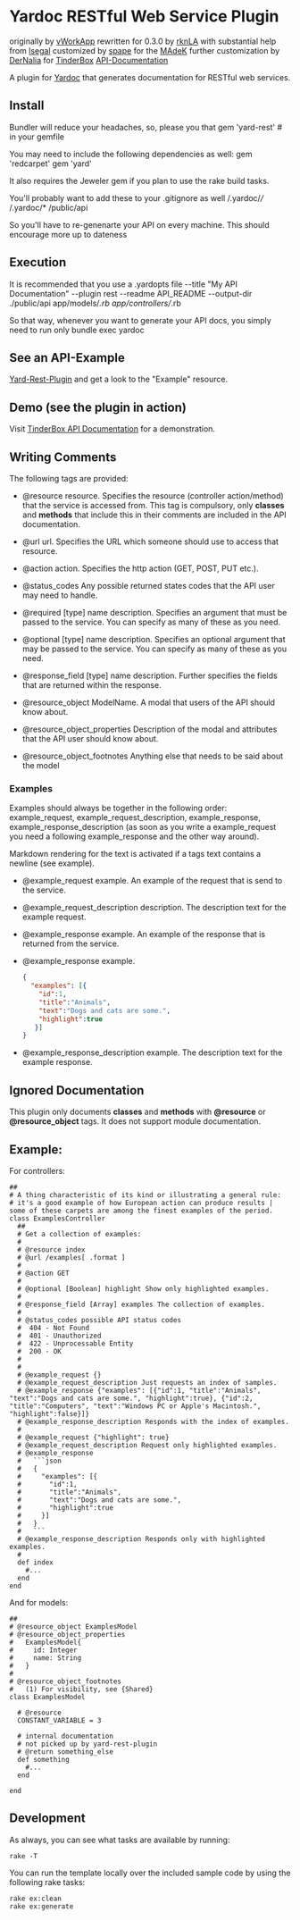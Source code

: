# Yardoc RESTful Web Service Plugin

originally by [vWorkApp](http://www.vworkapp.com)
rewritten for 0.3.0 by [rknLA](http://github.com/rknLA) with substantial help from [lsegal](http://gnuu.org/)
customized by [spape](http://github.com/spape) for the [MAdeK](http://github.com/zhdk/madek)
further customization by [DerNalia](http://github.com/DerNalia) for [TinderBox](http://gettinderbox.com)
[API-Documentation](http://medienarchiv.zhdk.ch/api)

A plugin for [Yardoc](http://yardoc.org/) that generates documentation for RESTful web services.

## Install
Bundler will reduce your headaches, so, please you that
	gem 'yard-rest' # in your gemfile

You may need to include the following dependencies as well:
	gem 'redcarpet'
	gem 'yard'

It also requires the Jeweler gem if you plan to use the rake build tasks.

You'll probably want to add these to your .gitignore as well
	/.yardoc/*/*
	/.yardoc/*
	/public/api

So you'll have to re-genenarte your API on every machine. This should encourage more up to dateness

## Execution
It is recommended that you use a .yardopts file
	--title "My API Documentation"
	--plugin rest
	--readme API_README
	--output-dir ./public/api
	app/models/*.rb
	app/controllers/*.rb

So that way, whenever you want to generate your API docs, you simply need to run only
	bundle exec yardoc


## See an API-Example

[Yard-Rest-Plugin](http://DerNalia.github.com/yard-rest-plugin) and get a look to the "Example" resource.

## Demo (see the plugin in action)

Visit [TinderBox API Documentation](http://mytinder.com/api/) for a demonstration.

## Writing Comments

The following tags are provided:

- @resource resource. Specifies the resource (controller action/method) that the service is accessed from. This tag is compulsory, only **classes** and **methods** that include this in their comments are included in the API documentation.

- @url url. Specifies the URL which someone should use to access that resource.

- @action action. Specifies the http action (GET, POST, PUT etc.).

- @status\_codes Any possible returned states codes that the API user may need to handle.

- @required [type] name description. Specifies an argument that must be passed to the service. You can specify as many of these as you need.

- @optional [type] name description. Specifies an optional argument that may be passed to the service. You can specify as many of these as you need.

- @response_field [type] name description. Further specifies the fields that are returned within the response.

- @resource\_object ModelName. A modal that users of the API should know about.

- @resource\_object\_properties Description of the modal and attributes that the API user should know about.

- @resource\_object\_footnotes Anything else that needs to be said about the model
### Examples

Examples should always be together in the following order: example_request, example_request_description, example_response, example_response_description (as soon as you write a example_request you need a following example_response and the other way around).

Markdown rendering for the text is activated if a tags text contains a newline (see example).

- @example_request example. An example of the request that is send to the service.

- @example_request_description description. The description text for the example request.

- @example_response example. An example of the response that is returned from the service.

- @example_response example.
    ```json
    {
      "examples": [{
        "id":1,
        "title":"Animals",
        "text":"Dogs and cats are some.",
        "highlight":true
       }]
    }
    ```

- @example_response_description example. The description text for the example response.

## Ignored Documentation

This plugin only documents **classes** and **methods** with **@resource** or **@resource\_object** tags. It does not support module documentation.

## Example:
For controllers:

	##
	# A thing characteristic of its kind or illustrating a general rule:
	# it's a good example of how European action can produce results | some of these carpets are among the finest examples of the period.
	class ExamplesController
	  ##
	  # Get a collection of examples:
	  #
	  # @resource index
	  # @url /examples[ .format ]
	  #
	  # @action GET
	  #
	  # @optional [Boolean] highlight Show only highlighted examples.
	  #
	  # @response_field [Array] examples The collection of examples.
	  #
	  # @status_codes possible API status codes
	  #  404 - Not Found
	  #  401 - Unauthorized
	  #  422 - Unprocessable Entity
	  #  200 - OK
	  #
	  #
	  # @example_request {}
	  # @example_request_description Just requests an index of samples.
	  # @example_response {"examples": [{"id":1, "title":"Animals", "text":"Dogs and cats are some.", "highlight":true}, {"id":2, "title":"Computers", "text":"Windows PC or Apple's Macintosh.", "highlight":false}]}
	  # @example_response_description Responds with the index of examples.
	  #
	  # @example_request {"highlight": true}
	  # @example_request_description Request only highlighted examples.
	  # @example_response
	  #   ```json
	  #   {
	  #     "examples": [{
	  #       "id":1,
	  #       "title":"Animals",
	  #       "text":"Dogs and cats are some.",
	  #       "highlight":true
	  #     }]
	  #   }
	  #   ```
	  # @example_response_description Responds only with highlighted examples.
	  #
	  def index
	    #...
	  end
	end

And for models:

	##
	# @resource_object ExamplesModel
	# @resource_object_properties
	#   ExamplesModel{
	#     id: Integer
	#     name: String
	#   }
	#
	# @resource_object_footnotes
	#   (1) For visibility, see {Shared}
	class ExamplesModel

	  # @resource
	  CONSTANT_VARIABLE = 3

	  # internal documentation
	  # not picked up by yard-rest-plugin
	  # @return something_else
	  def something
	    #...
	  end

	end

## Development

As always, you can see what tasks are available by running:
    
    rake -T

You can run the template locally over the included sample code by using the following rake tasks:
    
    rake ex:clean
    rake ex:generate



